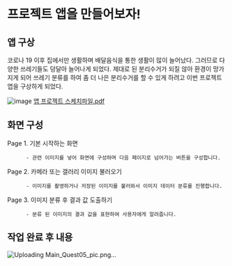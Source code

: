 # 프로젝트 앱을 만들어보자!

## 앱 구상
코로나 19 이후 집에서만 생활하며 배달음식을 통한 생활이 많이 늘어났다.
그러므로 다양한 쓰레기들도 덩달아 늘어나게 되었다.
제대로 된 분리수거가 되질 않아 환경이 망가지게 되어 쓰레기 분류를 하여 좀 더 나은 분리수거를 할 수 있게 하려고 이번 프로젝트 앱을 구상하게 되었다.

![image](https://github.com/leeseunghwan0409/AIFFEL_Online_Quest/assets/149548653/872d7292-42e6-4758-af55-d1b76bea2db5)
[앱 프로젝트 스케치파일.pdf](https://github.com/leeseunghwan0409/AIFFEL_Online_Quest/files/14304685/default.pdf)


## 화면 구성
Page 1. 기본 시작하는 화면

          - 관련 이미지를 넣어 화면에 구성하며 다음 페이지로 넘어가는 버튼을 구성합니다.   
          
Page 2. 카메라 또는 갤러리 이미지 불러오기

          - 이미지를 촬영하거나 저장된 이미지를 불러와서 이미지 데이터 분류를 진행합니다.   
          
Page 3. 이미지 분류 후 결과 값 도출하기

          - 분류 된 이미지의 결과 값을 표현하여 사용자에게 알려줍니다.
          

## 작업 완료 후 내용

![Uploading Main_Quest05_pic.png…]()
